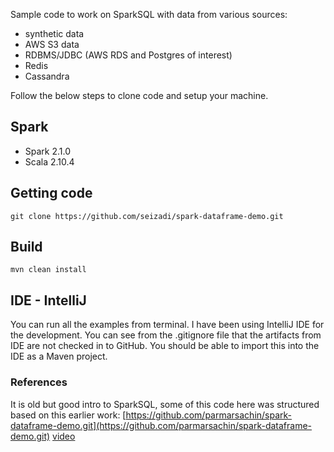 Sample code to work on SparkSQL with data from various sources:
* synthetic data
* AWS S3 data
* RDBMS/JDBC (AWS RDS and Postgres of interest)
* Redis
* Cassandra



Follow the below steps to clone code and setup your machine.

## Spark

* Spark 2.1.0
* Scala 2.10.4

## Getting code

	git clone https://github.com/seizadi/spark-dataframe-demo.git

## Build

    mvn clean install

## IDE - IntelliJ

You can run all the examples from terminal. I have been using IntelliJ IDE for the development.
You can see from the .gitignore file that the artifacts from IDE are not checked in to GitHub.
You should be able to import this into the IDE as a Maven project.
### References

It is old but good intro to SparkSQL, some of this code here was structured
based on this earlier work:
[https://github.com/parmarsachin/spark-dataframe-demo.git](https://github.com/parmarsachin/spark-dataframe-demo.git)
[video](http://www.meetup.com/Big-Data-Developers-in-Bangalore/events/226419828/)
